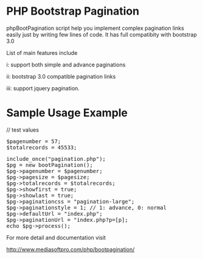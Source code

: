 PHP Bootstrap Pagination
=================================

phpBootPagination script help you implement complex pagination links easily just by writing few lines of code. It has full compatibity with bootstrap 3.0

List of main features include

i: support both simple and advance paginations

ii: bootstrap 3.0 compatible pagination links

iii: support jquery pagination.

Sample Usage Example
==================================

// test values
<pre>
$pagenumber = 57;
$totalrecords = 45533;
</pre>
<pre>
include_once("pagination.php"); 
$pg = new bootPagination();
$pg->pagenumber = $pagenumber;
$pg->pagesize = $pagesize;
$pg->totalrecords = $totalrecords;
$pg->showfirst = true;
$pg->showlast = true;
$pg->paginationcss = "pagination-large";
$pg->paginationstyle = 1; // 1: advance, 0: normal
$pg->defaultUrl = "index.php";
$pg->paginationUrl = "index.php?p=[p];
echo $pg->process();
</pre>

For more detail and documentation visit

http://www.mediasoftpro.com/php/bootpagination/
